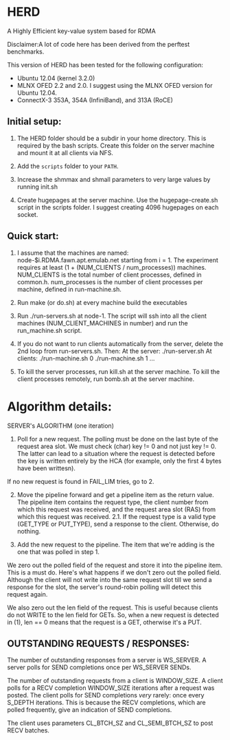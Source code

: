 HERD
====

A Highly Efficient key-value system based for RDMA

Disclaimer:A lot of code here has been derived from the perftest benchmarks.

This version of HERD has been tested for the following configuration:
 * Ubuntu 12.04 (kernel 3.2.0)
 * MLNX OFED 2.2 and 2.0. I suggest using the MLNX OFED version for Ubuntu 12.04.
 * ConnectX-3 353A, 354A (InfiniBand), and 313A (RoCE)

Initial setup:
-------------

1. The HERD folder should be a subdir in your home directory. This is required 
by the bash scripts. Create this folder on the server machine and mount it at
all clients via NFS.

2. Add the `scripts` folder to your `PATH`.

3. Increase the shmmax and shmall parameters to very large values by running init.sh

4. Create hugepages at the server machine. Use the hugepage-create.sh script
in the scripts folder. I suggest creating 4096 hugepages on each socket.

Quick start:
-----------

1. I assume that the machines are named: node-$i.RDMA.fawn.apt.emulab.net starting from i = 1.
		The experiment requires at least (1 + (NUM_CLIENTS / num_processes)) machines.
		NUM_CLIENTS is the total number of client processes, defined in common.h.
		num_processes is the number of client processes per machine, defined in
		run-machine.sh.

2. Run make (or do.sh) at every machine build the executables

3. Run ./run-servers.sh at node-1. The script will ssh into all the client machines
(NUM_CLIENT_MACHINES in number) and run the run_machine.sh script.

4. If you do not want to run clients automatically from the server, delete the 
2nd loop from run-servers.sh. Then:
		At the server:		./run-server.sh
		At clients:			./run-machine.sh 0
							./run-machine.sh 1
							...

5. To kill the server processes, run kill.sh at the server machine. To kill the 
client processes remotely, run bomb.sh at the server machine.







Algorithm details:
====

SERVER's ALGORITHM (one iteration)

1. Poll for a new request. The polling must be done on the last byte
of the request area slot. We must check (char) key != 0 and not just
key != 0. The latter can lead to a situation where the request is 
detected before the key is written entirely by the HCA (for example,
only the first 4 bytes have been writtesn). 

If no new request is found in FAIL_LIM tries, go to 2.

2. Move the pipeline forward and get a pipeline item as the return
value. The pipeline item contains the request type, the client
number from which this request was received, and the request area
slot (RAS) from which this request was received.
	2.1. If the request type is a valid type (GET_TYPE or PUT_TYPE),
	send a response to the client. Otherwise, do nothing.

3. Add the new request to the pipeline. The item that we're adding
is the one that was polled in step 1.

We zero out the polled field of the request and store it into the
pipeline item. This is a must do. Here's what happens if we don't
zero out the polled field. Although the client will not write
into the same request slot till we send a response for the slot, the 
server's round-robin polling will detect this request again.

We also zero out the len field of the request. This is useful because
clients do not WRITE to the len field for GETs. So, when a new
request is detected in (1), len == 0 means that the request is a
GET, otherwise it's a PUT.

OUTSTANDING REQUESTS / RESPONSES:
----

The number of outstanding responses from a server is WS_SERVER.
A server polls for SEND completions once per WS_SERVER SENDs.

The number of outstanding requests from a client is WINDOW_SIZE.
A client polls for a RECV completion WINDOW_SIZE iterations after
a request was posted. The client polls for SEND completions *very*
rarely: once every S_DEPTH iterations. This is because the RECV
completions, which are polled frequently, give an indication of 
SEND completions.

The client uses parameters CL_BTCH_SZ and CL_SEMI_BTCH_SZ to post
RECV batches.
